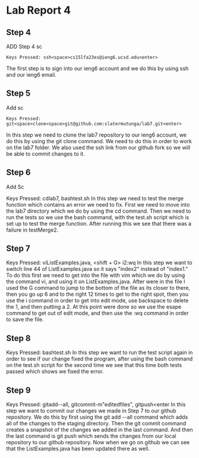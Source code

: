 # Lab Report 4

## Step 4
ADD Step 4 sc

```
Keys Pressed: ssh<space>cs15lfa23es@ieng6.ucsd.edu<enter>
```
The first step is to sign into our ieng6 account and we do this by using ssh and our ieng6 email.

## Step 5

Add sc
```
Keys Pressed: git<space>clone<space>git@github.com:slatermutunga/lab7.git<enter>
```
In this step we need to clone the lab7 repository to our ieng6 account, we do this by using the git clone command.
We need to do this in order to work on the lab7 folder. We also used the ssh link from our github fork so we will be able to
commit changes to it.

## Step 6
Add Sc

Keys Pressed: cd<space>lab7<enter>, bash<space>test.sh<enter>
In this step we need to test the merge function which contains an error we need to fix. First we need to move into the lab7 directory
which we do by using the cd command. Then we need to run the tests so we use the bash command, with the test.sh script which is set up to
test the merge function. After running this we see that there was a failure in testMerge2.

## Step 7

Keys Pressed: vi<space>ListExamples.java<enter>, <shift + G><up><up><up><up><up><up><right><right><right><right><right><right><right><right>
<right><right><right><right>i<backspace>2<escape>:wq
In this step we want to switch line 44 of ListExamples.java so it says "index2" instead of "index1." To do this first we need to get into the 
file with vim which we do by using the command vi, and using it on ListExamples.java. After were in the file I used the G command to jump to the 
bottom of the file as its closer to there, then you go up 6 and to the right 12 times to get to the right spot, then you use the i command in order to
get into edit mode, use backspace to delete the 1, and then putting a 2. At this point were done so we use the esape command to get out of edit mode,
and then use the :wq command in order to save the file.

## Step 8

Keys Pressed: bash<space>test.sh<enter>
In this step we want to run the test script again in order to see if our change fixed the program, after using the bash command on the test.sh script
for the second time we see that this time both tests passed which shows we fixed the error.

## Step 9

Keys Pressed: git<space>add<space>--all<enter>, git<space>commit<space>-m<space>"edited<space>files"<enter>, git<space>push<enter
In this step we want to commit our changes we made in Step 7 to our github repository. We do this by first using the git add --all command which adds all 
of the changes to the staging directory. Then the git commit command creates a snapshot of the changes we added in the last command. And then the last command 
is git push which sends the changes from our local repository to our github repository. Now when we go on github we can see that the ListExamples.java has been updated
there as well.
